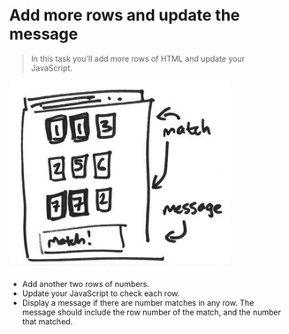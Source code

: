 # Add more rows and update the message

> In this task you'll add more rows of HTML and update your JavaScript.

![](./img/6.jpg)

* Add another two rows of numbers.
* Update your JavaScript to check each row.
* Display a message if there are number matches in any row. The message should include the row number of the match, and the number that matched.
